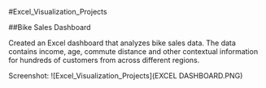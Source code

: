 #Excel_Visualization_Projects

##Bike Sales Dashboard 

Created an Excel dashboard that analyzes bike sales data. The data contains income, age, commute distance and other contextual information for hundreds of customers from across different regions. 

Screenshot: 
![Excel_Visualization_Projects](EXCEL DASHBOARD.PNG)

